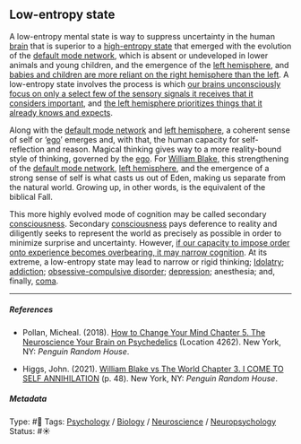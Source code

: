 ## Low-entropy state

A low-entropy mental state is way to suppress uncertainty in the human [brain](Brain.md) that is superior to a [high-entropy state](High-entropy%20state.md) that emerged with the evolution of the [default mode network](Default%20mode%20network.md), which is absent or undeveloped in lower animals and young children, and the emergence of the [left hemisphere](Left%20hemisphere.md), and [babies and children are more reliant on the right hemisphere than the left](Babies%20and%20children%20are%20more%20reliant%20on%20the%20right%20hemisphere%20than%20the%20left.md). A low-entropy state involves the process is which [our brains unconsciously focus on only a select few of the sensory signals it receives that it considers important](Our%20brains%20unconsciously%20focus%20on%20only%20a%20select%20few%20of%20the%20sensory%20signals%20it%20receives%20that%20it%20considers%20important.md), and [the left hemisphere prioritizes things that it already knows and expects](The%20left%20hemisphere%20prioritizes%20things%20that%20it%20already%20knows%20and%20expects.md).

Along with the [default mode network](Default%20mode%20network.md) and [left hemisphere](Left%20hemisphere.md), a coherent sense of self or ‘[ego](Ego.md)’ emerges and, with that, the human capacity for self-reflection and reason. Magical thinking gives way to a more reality-bound style of thinking, governed by the [ego](Ego.md). For [William Blake](), this strengthening of the [default mode network](Default%20mode%20network.md), [left hemisphere](Left%20hemisphere.md), and the emergence of a strong sense of self is what casts us out of Eden, making us separate from the natural world. Growing up, in other words, is the equivalent of the biblical Fall.

This more highly evolved mode of cognition may be called secondary [consciousness](Consciousness.md). Secondary [consciousness](Consciousness.md) pays deference to reality and diligently seeks to represent the world as precisely as possible in order to minimize surprise and uncertainty. However, [if our capacity to impose order onto experience becomes overbearing, it may narrow cognition](If%20our%20capacity%20to%20impose%20order%20onto%20experience%20becomes%20overbearing,%20it%20may%20narrow%20cognition.md). At its extreme, a low-entropy state may lead to narrow or rigid thinking; [Idolatry](Idolatry.md); [addiction](Addiction.md); [obsessive-compulsive disorder](); [depression](Depression.md); anesthesia; and, finally, [coma]().

---

##### References

* Pollan, Micheal. (2018). [How to Change Your Mind Chapter 5. The Neuroscience Your Brain on Psychedelics](How%20to%20Change%20Your%20Mind%20Chapter%205.%20The%20Neuroscience%20Your%20Brain%20on%20Psychedelics.md) (Location 4262). New York, NY: *Penguin Random House*. 

* Higgs, John. (2021). [William Blake vs The World Chapter 3. I COME TO SELF ANNIHILATION](William%20Blake%20vs%20The%20World%20Chapter%203.%20I%20COME%20TO%20SELF%20ANNIHILATION.md) (p. 48). New York, NY: *Penguin Random House*.

##### Metadata

Type: #🔴 
Tags: [Psychology](Psychology.md) / [Biology]() / [Neuroscience](Neuroscience.md) / [Neuropsychology](Neuropsychology.md) 
Status: #☀️ 

